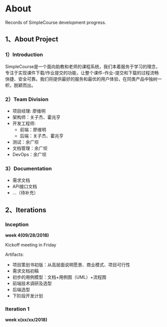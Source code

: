 # About

Records of SimpleCourse development progress.

## 1、About Project

### 1）Introduction

SimpleCourse是一个面向助教和老师的课程系统，我们本着服务于学习的理念，专注于实现课件下载/作业提交的功能，让整个课件-作业-提交和下载的过程流畅快捷、安全可靠。我们将提供最好的服务和最优的用户体验，在同类产品中独树一帜，脱颖而出。

### 2）Team Division

- 项目经理: 廖维明
- 架构师：关子杰、霍兆亨
- 开发工程师:
  - 前端：廖维明
  - 后端：关子杰、霍兆亨
- 测试：余广坝
- 文档管理：余广坝
- DevOps：余广坝

### 3）Documentation

- 需求文档
- API接口文档
- …（待补充）

## 2、Iterations

### Inception
**week 4(09/28/2018)**

Kickoff meeting in Friday 

Artifacts:

- 项目策划书初版：从高层面说明愿景、商业模式、项目可行性
- 需求文档初稿
- 初步的用例模型：文档+用例图（UML）+流程图
- 前端技术调研及选型
- 后端选型
- 下阶段开发计划

### Iteration 1

**week x(xx/xx/2018)**
